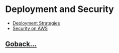 # Deployment and Security

- [Deployment Strategies](./001.md)
- [Security on AWS](./002.md)

## [Goback...](../README.md)